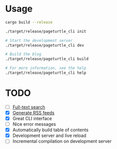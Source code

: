 # Usage

```sh
cargo build --release

./target/release/pageturtle_cli init

# Start the development server
./target/release/pageturtle_cli dev

# Build the blog
./target/release/pageturtle_cli build

# For more information, see the help
./target/release/pageturtle_cli help
```

# TODO
- [ ] [Full-text search](https://lunrjs.com/)
- [X] [Generate RSS feeds](https://validator.w3.org/feed/check.cgi)
- [X] Great CLI interface
- [ ] Nice error messages
- [X] Automatically build table of contents
- [X] Development server and live reload
- [ ] Incremental compilation on development server
